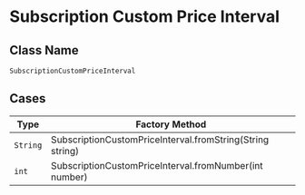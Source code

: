 
# Subscription Custom Price Interval

## Class Name

`SubscriptionCustomPriceInterval`

## Cases

| Type | Factory Method |
|  --- | --- |
| `String` | SubscriptionCustomPriceInterval.fromString(String string) |
| `int` | SubscriptionCustomPriceInterval.fromNumber(int number) |

